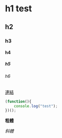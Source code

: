 # h1 test

## h2
### h3
#### h4
##### h5
###### h6

[連結](https://www.google.com.tw/)

```javascript
(function(){
	console.log("test");
})();
```

**粗體**

*斜體*